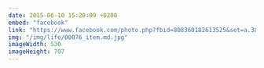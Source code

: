 ```yaml
---
date: 2015-06-10 15:20:09 +0200
embed: "facebook"
link: "https://www.facebook.com/photo.php?fbid=808360182613525&set=a.381751091941105.1073741825.100003186531392&type=3"
img: "/img/life/00076_item.md.jpg"
imageWidth: 530
imageHeight: 707
---
```

